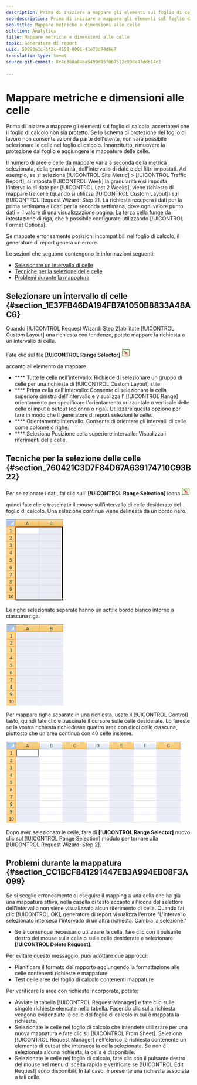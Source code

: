```yaml
---
description: Prima di iniziare a mappare gli elementi sul foglio di calcolo, accertatevi che il foglio di calcolo non sia protetto. Se lo schema di protezione del foglio di lavoro non consente azioni da parte dell'utente, non sarà possibile selezionare le celle nel foglio di calcolo. Innanzitutto, rimuovere la protezione dal foglio e aggiungere le mappature delle celle.
seo-description: Prima di iniziare a mappare gli elementi sul foglio di calcolo, accertatevi che il foglio di calcolo non sia protetto. Se lo schema di protezione del foglio di lavoro non consente azioni da parte dell'utente, non sarà possibile selezionare le celle nel foglio di calcolo. Innanzitutto, rimuovere la protezione dal foglio e aggiungere le mappature delle celle.
seo-title: Mappare metriche e dimensioni alle celle
solution: Analytics
title: Mappare metriche e dimensioni alle celle
topic: Generatore di report
uuid: 50893e1c-5f2c-4558-8001-41e70d74d6e7
translation-type: tm+mt
source-git-commit: 8c4c368a84ba5499d85f0b7512c99de47ddb14c2

---
```



# Mappare metriche e dimensioni alle celle

Prima di iniziare a mappare gli elementi sul foglio di calcolo, accertatevi che il foglio di calcolo non sia protetto. Se lo schema di protezione del foglio di lavoro non consente azioni da parte dell'utente, non sarà possibile selezionare le celle nel foglio di calcolo. Innanzitutto, rimuovere la protezione dal foglio e aggiungere le mappature delle celle.

Il numero di aree e celle da mappare varia a seconda della metrica selezionata, della granularità, dell'intervallo di date e dei filtri impostati. Ad esempio, se si seleziona [!UICONTROL Site Metric] &gt; [!UICONTROL Traffic Report], si imposta [!UICONTROL Week] la granularità e si imposta l'intervallo di date per [!UICONTROL Last 2 Weeks], viene richiesto di mappare tre celle (quando si utilizza [!UICONTROL Custom Layout]) sul [!UICONTROL Request Wizard: Step 2]. La richiesta recupera i dati per la prima settimana e i dati per la seconda settimana, dove ogni valore punto dati = il valore di una visualizzazione pagina. La terza cella funge da intestazione di riga, che è possibile configurare utilizzando [!UICONTROL Format Options].

Se mappate erroneamente posizioni incompatibili nel foglio di calcolo, il generatore di report genera un errore.

Le sezioni che seguono contengono le informazioni seguenti:

* [Selezionare un intervallo di celle](/help/analyze/report-builder/layout/map-metrics-and-dimensions-to-cells.md#section_1E37FB46DA194FB7A1050B8833A48AC6)
* [Tecniche per la selezione delle celle](/help/analyze/report-builder/layout/map-metrics-and-dimensions-to-cells.md#section_760421C3D7F84D67A639174710C93B22)
* [Problemi durante la mappatura](/help/analyze/report-builder/layout/map-metrics-and-dimensions-to-cells.md#section_CC1BCF841291447EB3A994EB08F3A099)

## Selezionare un intervallo di celle {#section_1E37FB46DA194FB7A1050B8833A48AC6}

Quando [!UICONTROL Request Wizard: Step 2]abilitate [!UICONTROL Custom Layout] una richiesta con tendenze, potete mappare la richiesta a un intervallo di celle.

Fate clic sul file **[!UICONTROL Range Selector]** ![select_cell_icon.png](assets/select_cell_icon.png)

accanto all’elemento da mappare.

* **** Tutte le celle nell'intervallo: Richiede di selezionare un gruppo di celle per una richiesta di [!UICONTROL Custom Layout] stile.
* **** Prima cella dell'intervallo: Consente di selezionare la cella superiore sinistra dell'intervallo e visualizza l' [!UICONTROL Range] orientamento per specificare l'orientamento orizzontale o verticale delle celle di input e output (colonna o riga). Utilizzare questa opzione per fare in modo che il generatore di report selezioni le celle.
* **** Orientamento intervallo: Consente di orientare gli intervalli di celle come colonne o righe.
* **** Seleziona Posizione cella superiore intervallo: Visualizza i riferimenti delle celle.

## Tecniche per la selezione delle celle {#section_760421C3D7F84D67A639174710C93B22}

Per selezionare i dati, fai clic sull’ **[!UICONTROL Range Selection]** icona ![select_cell_icon.png](assets/select_cell_icon.png)

quindi fate clic e trascinate il mouse sull’intervallo di celle desiderato del foglio di calcolo. Una selezione continua viene delineata da un bordo nero.

![](assets/twenty_cells.gif)

Le righe selezionate separate hanno un sottile bordo bianco intorno a ciascuna riga.

![](assets/twoXten_cells_highlighted.gif)

Per mappare righe separate in una richiesta, usate il [!UICONTROL Control] tasto, quindi fate clic e trascinate il cursore sulle celle desiderate. Lo fareste se la vostra richiesta richiedesse quattro aree con dieci celle ciascuna, piuttosto che un'area continua con 40 celle insieme.

![](assets/map4.png)

Dopo aver selezionato le celle, fare di **[!UICONTROL Range Selector]** nuovo clic sul [!UICONTROL Range Selection] modulo per tornare alla [!UICONTROL Request Wizard: Step 2].

## Problemi durante la mappatura {#section_CC1BCF841291447EB3A994EB08F3A099}

Se si sceglie erroneamente di eseguire il mapping a una cella che ha già una mappatura attiva, nella casella di testo accanto all'icona del selettore dell'intervallo non viene visualizzato alcun riferimento di cella. Quando fai clic [!UICONTROL OK], generatore di report visualizza l'errore "L'intervallo selezionato interseca l'intervallo di un'altra richiesta. Cambia la selezione."

* Se è comunque necessario utilizzare la cella, fare clic con il pulsante destro del mouse sulla cella o sulle celle desiderate e selezionare **[!UICONTROL Delete Request]**.

Per evitare questo messaggio, puoi adottare due approcci:

* Pianificare il formato del rapporto aggiungendo la formattazione alle celle contenenti richieste e mappature
* Test delle aree del foglio di calcolo contenenti mappature

Per verificare le aree con richieste incorporate, potete:

* Avviate la tabella [!UICONTROL Request Manager] e fate clic sulle singole richieste elencate nella tabella. Facendo clic sulla richiesta vengono evidenziate le celle del foglio di calcolo in cui è mappata la richiesta.
* Selezionate le celle nel foglio di calcolo che intendete utilizzare per una nuova mappatura e fate clic su [!UICONTROL From Sheet]. Seleziona [!UICONTROL Request Manager] nell'elenco la richiesta contenente un elemento di output che interseca la cella selezionata. Se non è selezionata alcuna richiesta, la cella è disponibile.
* Selezionate le celle nel foglio di calcolo, fate clic con il pulsante destro del mouse nel menu di scelta rapida e verificate se [!UICONTROL Edit Request] sono disponibili. In tal caso, è presente una richiesta associata a tali celle.
